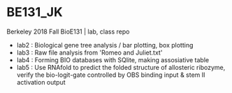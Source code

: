 # BE131_JK
Berkeley 2018 Fall  BioE131 | lab, class repo

* lab2 : Biological gene tree analysis / bar plotting, box plotting
* lab3 : Raw file analysis from 'Romeo and Juliet.txt'
* lab4 : Forming BIO databases with SQlite, making assosiative table
* lab5 : Use RNAfold to predict the folded structure of allosteric ribozyme, verify the bio-logit-gate controlled by OBS binding input & stem II activation output
